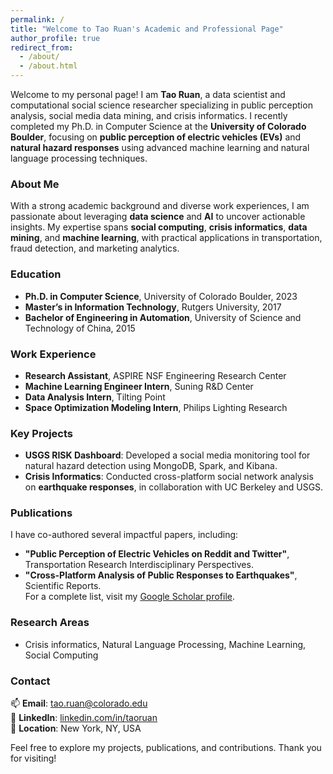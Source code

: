 ```yaml
---
permalink: /
title: "Welcome to Tao Ruan's Academic and Professional Page"
author_profile: true
redirect_from: 
  - /about/
  - /about.html
---
```


Welcome to my personal page! I am **Tao Ruan**, a data scientist and computational social science researcher specializing in public perception analysis, social media data mining, and crisis informatics. I recently completed my Ph.D. in Computer Science at the **University of Colorado Boulder**, focusing on **public perception of electric vehicles (EVs)** and **natural hazard responses** using advanced machine learning and natural language processing techniques.

### About Me
With a strong academic background and diverse work experiences, I am passionate about leveraging **data science** and **AI** to uncover actionable insights. My expertise spans **social computing**, **crisis informatics**, **data mining**, and **machine learning**, with practical applications in transportation, fraud detection, and marketing analytics.

### Education
- **Ph.D. in Computer Science**, University of Colorado Boulder, 2023  
- **Master’s in Information Technology**, Rutgers University, 2017  
- **Bachelor of Engineering in Automation**, University of Science and Technology of China, 2015  

### Work Experience
- **Research Assistant**, ASPIRE NSF Engineering Research Center  
- **Machine Learning Engineer Intern**, Suning R&D Center  
- **Data Analysis Intern**, Tilting Point  
- **Space Optimization Modeling Intern**, Philips Lighting Research  

### Key Projects
- **USGS RISK Dashboard**: Developed a social media monitoring tool for natural hazard detection using MongoDB, Spark, and Kibana.  
- **Crisis Informatics**: Conducted cross-platform social network analysis on **earthquake responses**, in collaboration with UC Berkeley and USGS.

### Publications
I have co-authored several impactful papers, including:  
- **"Public Perception of Electric Vehicles on Reddit and Twitter"**, Transportation Research Interdisciplinary Perspectives.  
- **"Cross-Platform Analysis of Public Responses to Earthquakes"**, Scientific Reports.  
For a complete list, visit my [Google Scholar profile](https://scholar.google.com/citations?user=krGfkfoAAAAJ&hl=en&oi=ao).

### Research Areas 
- Crisis informatics, Natural Language Processing, Machine Learning, Social Computing  

### Contact
📫 **Email**: [tao.ruan@colorado.edu](mailto:tao.ruan@colorado.edu)  
🔗 **LinkedIn**: [linkedin.com/in/taoruan](https://www.linkedin.com/in/taoruan)  
📍 **Location**: New York, NY, USA  

Feel free to explore my projects, publications, and contributions. Thank you for visiting!
